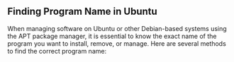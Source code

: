 ## Finding Program Name in Ubuntu

When managing software on Ubuntu or other Debian-based systems using the APT package manager, it is essential to know the exact name of the program you want to install, remove, or manage. Here are several methods to find the correct program name:





